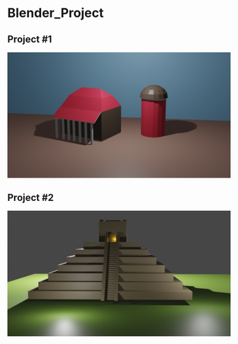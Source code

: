 # Blender_Project
## Project #1 
![Testing](BarnTowerPic.png)

## Project #2 
![Testing](Pyramid.png)
